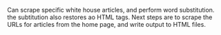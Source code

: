 Can scrape specific white house articles, and perform word substitution. the subtitution also restores ao HTML tags.
Next steps are to scrape the URLs for articles from the home page, and write output to HTML files.
